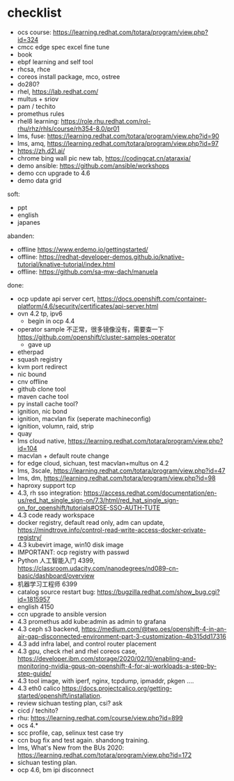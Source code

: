 # checklist

- ocs course: https://learning.redhat.com/totara/program/view.php?id=324
- cmcc edge spec excel fine tune
- book
- ebpf learning and self tool
- rhcsa, rhce
- coreos install package, mco, ostree
- do280?
- rhel, https://lab.redhat.com/
- multus + sriov
- pam / techito
- promethus rules
- rhel8 learning: https://role.rhu.redhat.com/rol-rhu/rhz/rhls/course/rh354-8.0/pr01
- lms, fuse: https://learning.redhat.com/totara/program/view.php?id=90
- lms, amq, https://learning.redhat.com/totara/program/view.php?id=97
- https://zh.d2l.ai/
- chrome bing wall pic new tab, https://codingcat.cn/ataraxia/
- demo ansible: https://github.com/ansible/workshops
- demo ccn upgrade to 4.6
- demo data grid

soft:
- ppt
- english
- japanes


abanden:
- offline https://www.erdemo.io/gettingstarted/
- offline: https://redhat-developer-demos.github.io/knative-tutorial/knative-tutorial/index.html
- offline: https://github.com/sa-mw-dach/manuela


done:
- ocp update api server cert, https://docs.openshift.com/container-platform/4.6/security/certificates/api-server.html
- ovn 4.2 tp, ipv6
  - begin in ocp 4.4
- operator sample 不正常，很多镜像没有，需要查一下  https://github.com/openshift/cluster-samples-operator
  - gave up
- etherpad
- squash registry
- kvm port redirect
- nic bound
- cnv offline
- github clone tool
- maven cache tool
- py install cache tool?
- ignition, nic bond
- ignition, macvlan fix (seperate machineconfig)
- ignition, volumn, raid, strip
- quay
- lms cloud native, https://learning.redhat.com/totara/program/view.php?id=104
- macvlan + default route change
- for edge cloud, sichuan, test macvlan+multus on 4.2
- lms, 3scale, https://learning.redhat.com/totara/program/view.php?id=47
- lms, dm, https://learning.redhat.com/totara/program/view.php?id=98
- haproxy support tcp
- 4.3, rh sso integration: https://access.redhat.com/documentation/en-us/red_hat_single_sign-on/7.3/html/red_hat_single_sign-on_for_openshift/tutorials#OSE-SSO-AUTH-TUTE
- 4.3 code ready workspace
- docker registry, default read only, adm can update, https://mindtrove.info/control-read-write-access-docker-private-registry/
- 4.3 kubevirt image, win10 disk image
- IMPORTANT: ocp registry with passwd
- Python 人工智能入门 4399, https://classroom.udacity.com/nanodegrees/nd089-cn-basic/dashboard/overview
- 机器学习工程师 6399
- catalog source restart bug: https://bugzilla.redhat.com/show_bug.cgi?id=1815957
- english 4150
- ccn upgrade to ansible version
- 4.3 promethus add kube:admin as admin to grafana
- 4.3 ceph s3 backend, https://medium.com/@two.oes/openshift-4-in-an-air-gap-disconnected-environment-part-3-customization-4b315dd17316
- 4.3 add infra label, and control router placement
- 4.3 gpu, check rhel and rhel coreos case, https://developer.ibm.com/storage/2020/02/10/enabling-and-monitoring-nvidia-gpus-on-openshift-4-for-ai-workloads-a-step-by-step-guide/
- 4.3 tool image, with iperf, nginx, tcpdump, ipmaddr, pkgen ....
- 4.3 eth0 calico https://docs.projectcalico.org/getting-started/openshift/installation.
- review sichuan testing plan, csi? ask
- cicd / techito?
- rhu: https://learning.redhat.com/course/view.php?id=899
- ocs 4.*
- scc profile, cap, selinux test case try
- ccn bug fix and test again. shandong training.
- lms, What's New from the BUs 2020: https://learning.redhat.com/totara/program/view.php?id=172
- sichuan testing plan.
- ocp 4.6, bm ipi disconnect




